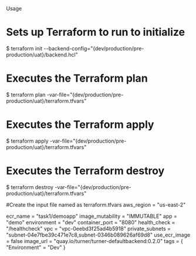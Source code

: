 Usage

# Sets up Terraform to run to initialize
$ terraform init --backend-config="{dev/production/pre-production/uat}/backend.hcl" 

# Executes the Terraform plan
$ terraform plan -var-file="{dev/production/pre-production/uat}/terraform.tfvars"

# Executes the Terraform apply
$ terraform apply -var-file="{dev/production/pre-production/uat}/terraform.tfvars"

# Executes the Terraform destroy
$ terraform destroy -var-file="{dev/production/pre-production/uat}/terraform.tfvars"


#Create the input file named as terraform.tfvars 
aws_region = "us-east-2"

ecr_name = "task1/demoapp"
image_mutability = "IMMUTABLE"
app = "demo"
environment = "dev"
container_port = "8080"
health_check = "/healthcheck"
vpc = "vpc-0eebd3f25ad4b5918"
private_subnets = "subnet-04e7fbe39c471e7c8,subnet-0346b089626af69d8"
use_ecr_image = false
image_url = "quay.io/turner/turner-defaultbackend:0.2.0"
tags = {
  "Environment" = "Dev"
}